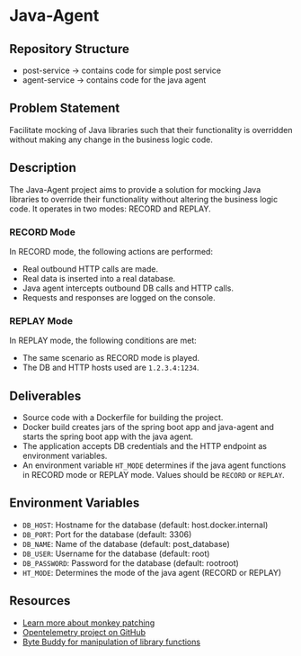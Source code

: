 # Java-Agent

## Repository Structure
- post-service -> contains code for simple post service
- agent-service -> contains code for the java agent

## Problem Statement
Facilitate mocking of Java libraries such that their functionality is overridden without making any change in the business logic code.

## Description
The Java-Agent project aims to provide a solution for mocking Java libraries to override their functionality without altering the business logic code. It operates in two modes: RECORD and REPLAY.

### RECORD Mode
In RECORD mode, the following actions are performed:
- Real outbound HTTP calls are made.
- Real data is inserted into a real database.
- Java agent intercepts outbound DB calls and HTTP calls.
- Requests and responses are logged on the console.

### REPLAY Mode
In REPLAY mode, the following conditions are met:
- The same scenario as RECORD mode is played.
- The DB and HTTP hosts used are `1.2.3.4:1234`.

## Deliverables
- Source code with a Dockerfile for building the project.
- Docker build creates jars of the spring boot app and java-agent and starts the spring boot app with the java agent.
- The application accepts DB credentials and the HTTP endpoint as environment variables.
- An environment variable `HT_MODE` determines if the java agent functions in RECORD mode or REPLAY mode. Values should be `RECORD` or `REPLAY`.

## Environment Variables
- `DB_HOST`: Hostname for the database (default: host.docker.internal)
- `DB_PORT`: Port for the database (default: 3306)
- `DB_NAME`: Name of the database (default: post_database)
- `DB_USER`: Username for the database (default: root)
- `DB_PASSWORD`: Password for the database (default: rootroot)
- `HT_MODE`: Determines the mode of the java agent (RECORD or REPLAY)

## Resources
- [Learn more about monkey patching](https://en.wikipedia.org/wiki/Monkey_patch)
- [Opentelemetry project on GitHub](https://github.com/open-telemetry)
- [Byte Buddy for manipulation of library functions](https://bytebuddy.net/)

